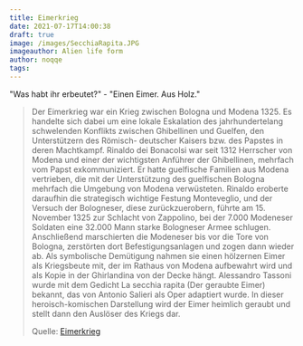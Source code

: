 ```yaml
---
title: Eimerkrieg
date: 2021-07-17T14:00:38
draft: true
image: /images/SecchiaRapita.JPG
imageauthor: Alien life form
author: noqqe
tags:
---
```


"Was habt ihr erbeutet?" - "Einen Eimer. Aus Holz."

> Der Eimerkrieg war ein Krieg zwischen Bologna und Modena 1325. Es handelte
> sich dabei um eine lokale Eskalation des jahrhundertelang schwelenden
> Konflikts zwischen Ghibellinen und Guelfen, den Unterstützern des Römisch-
> deutscher Kaisers bzw. des Papstes in deren Machtkampf. Rinaldo dei Bonacolsi
> war seit 1312 Herrscher von Modena und einer der wichtigsten Anführer der
> Ghibellinen, mehrfach vom Papst exkommuniziert. Er hatte guelfische Familien
> aus Modena vertrieben, die mit der Unterstützung des guelfischen Bologna
> mehrfach die Umgebung von Modena verwüsteten. Rinaldo eroberte daraufhin die
> strategisch wichtige Festung Monteveglio, und der Versuch der Bologneser,
> diese zurückzuerobern, führte am 15. November 1325 zur Schlacht von Zappolino,
> bei der 7.000 Modeneser Soldaten eine 32.000 Mann starke Bologneser Armee
> schlugen. Anschließend marschierten die Modeneser bis vor die Tore von
> Bologna, zerstörten dort Befestigungsanlagen und zogen dann wieder ab. Als
> symbolische Demütigung nahmen sie einen hölzernen Eimer als Kriegsbeute mit,
> der  im Rathaus von Modena aufbewahrt wird und als Kopie in der Ghirlandina
> von der Decke hängt.  Alessandro Tassoni wurde mit dem Gedicht La secchia
> rapita (Der geraubte Eimer) bekannt, das von Antonio Salieri als Oper
> adaptiert wurde. In dieser heroisch-komischen Darstellung wird der Eimer
> heimlich geraubt und stellt dann den Auslöser des Kriegs dar.
>
> Quelle: [Eimerkrieg](https://de.wikipedia.org/wiki/Eimerkrieg)
